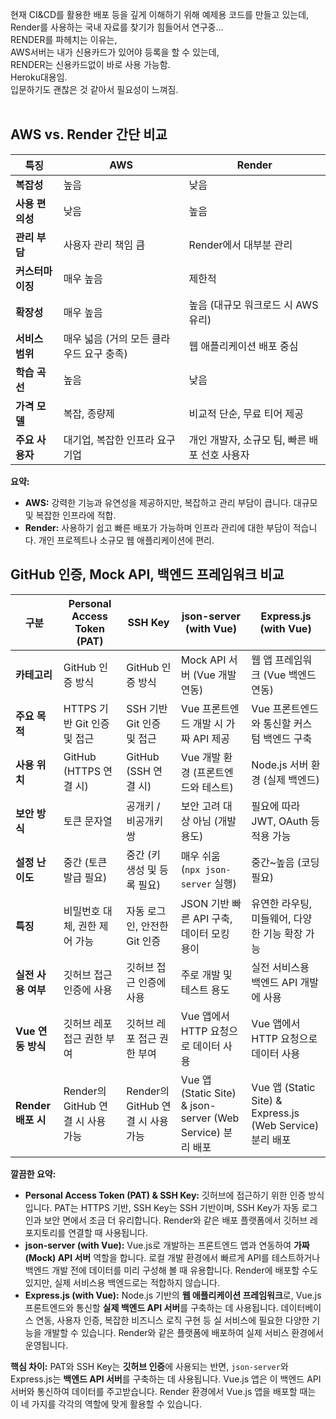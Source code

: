 현재 CI&CD를 활용한 배포 등을 깊게 이해하기 위해 예제용 코드를 만들고 있는데, <br>
Render를 사용하는 국내 자료를 찾기가 힘들어서 연구중... <br>
RENDER를 파헤치는 이유는,<br>
AWS서버는 내가 신용카드가 있어야 등록을 할 수 있는데,<br>
RENDER는 신용카드없이 바로 사용 가능함.<br>
Heroku대용임.<br>
입문하기도 괜찮은 것 같아서 필요성이 느껴짐.<br>
<br>
## AWS vs. Render 간단 비교

| 특징             | AWS                                   | Render                                      |
| ---------------- | ------------------------------------- | ------------------------------------------- |
| **복잡성** | 높음                                  | 낮음                                        |
| **사용 편의성** | 낮음                                  | 높음                                        |
| **관리 부담** | 사용자 관리 책임 큼                    | Render에서 대부분 관리                       |
| **커스터마이징** | 매우 높음                               | 제한적                                      |
| **확장성** | 매우 높음                               | 높음 (대규모 워크로드 시 AWS 유리)         |
| **서비스 범위** | 매우 넓음 (거의 모든 클라우드 요구 충족) | 웹 애플리케이션 배포 중심                   |
| **학습 곡선** | 높음                                  | 낮음                                        |
| **가격 모델** | 복잡, 종량제                            | 비교적 단순, 무료 티어 제공                 |
| **주요 사용자** | 대기업, 복잡한 인프라 요구 기업          | 개인 개발자, 소규모 팀, 빠른 배포 선호 사용자 |

**요약:**

* **AWS:** 강력한 기능과 유연성을 제공하지만, 복잡하고 관리 부담이 큽니다. 대규모 및 복잡한 인프라에 적합.
* **Render:** 사용하기 쉽고 빠른 배포가 가능하며 인프라 관리에 대한 부담이 적습니다. 개인 프로젝트나 소규모 웹 애플리케이션에 편리.


## GitHub 인증, Mock API, 백엔드 프레임워크 비교

| 구분                     | Personal Access Token (PAT)          | SSH Key                            | json-server (with Vue)                 | Express.js (with Vue)                     |
|--------------------------|--------------------------------------|------------------------------------|---------------------------------------|-------------------------------------------|
| **카테고리** | GitHub 인증 방식                     | GitHub 인증 방식                   | Mock API 서버 (Vue 개발 연동)         | 웹 앱 프레임워크 (Vue 백엔드 연동)       |
| **주요 목적** | HTTPS 기반 Git 인증 및 접근           | SSH 기반 Git 인증 및 접근            | Vue 프론트엔드 개발 시 가짜 API 제공   | Vue 프론트엔드와 통신할 커스텀 백엔드 구축 |
| **사용 위치** | GitHub (HTTPS 연결 시)               | GitHub (SSH 연결 시)               | Vue 개발 환경 (프론트엔드와 테스트)    | Node.js 서버 환경 (실제 백엔드)           |
| **보안 방식** | 토큰 문자열                          | 공개키 / 비공개키 쌍               | 보안 고려 대상 아님 (개발 용도)       | 필요에 따라 JWT, OAuth 등 적용 가능       |
| **설정 난이도** | 중간 (토큰 발급 필요)                | 중간 (키 생성 및 등록 필요)          | 매우 쉬움 (`npx json-server` 실행)     | 중간~높음 (코딩 필요)                     |
| **특징** | 비밀번호 대체, 권한 제어 가능          | 자동 로그인, 안전한 Git 인증         | JSON 기반 빠른 API 구축, 데이터 모킹 용이 | 유연한 라우팅, 미들웨어, 다양한 기능 확장 가능 |
| **실전 사용 여부** | 깃허브 접근 인증에 사용              | 깃허브 접근 인증에 사용            | 주로 개발 및 테스트 용도             | 실전 서비스용 백엔드 API 개발에 사용     |
| **Vue 연동 방식** | 깃허브 레포 접근 권한 부여             | 깃허브 레포 접근 권한 부여          | Vue 앱에서 HTTP 요청으로 데이터 사용  | Vue 앱에서 HTTP 요청으로 데이터 사용      |
| **Render 배포 시** | Render의 GitHub 연결 시 사용 가능      | Render의 GitHub 연결 시 사용 가능    | Vue 앱 (Static Site) & json-server (Web Service) 분리 배포 | Vue 앱 (Static Site) & Express.js (Web Service) 분리 배포 |

**깔끔한 요약:**

* **Personal Access Token (PAT) & SSH Key:** 깃허브에 접근하기 위한 인증 방식입니다. PAT는 HTTPS 기반, SSH Key는 SSH 기반이며, SSH Key가 자동 로그인과 보안 면에서 조금 더 유리합니다. Render와 같은 배포 플랫폼에서 깃허브 레포지토리를 연결할 때 사용됩니다.
* **json-server (with Vue):** Vue.js로 개발하는 프론트엔드 앱과 연동하여 **가짜 (Mock) API 서버** 역할을 합니다. 로컬 개발 환경에서 빠르게 API를 테스트하거나 백엔드 개발 전에 데이터를 미리 구성해 볼 때 유용합니다. Render에 배포할 수도 있지만, 실제 서비스용 백엔드로는 적합하지 않습니다.
* **Express.js (with Vue):** Node.js 기반의 **웹 애플리케이션 프레임워크**로, Vue.js 프론트엔드와 통신할 **실제 백엔드 API 서버**를 구축하는 데 사용됩니다. 데이터베이스 연동, 사용자 인증, 복잡한 비즈니스 로직 구현 등 실 서비스에 필요한 다양한 기능을 개발할 수 있습니다. Render와 같은 플랫폼에 배포하여 실제 서비스 환경에서 운영됩니다.

**핵심 차이:** PAT와 SSH Key는 **깃허브 인증**에 사용되는 반면, `json-server`와 Express.js는 **백엔드 API 서버**를 구축하는 데 사용됩니다. Vue.js 앱은 이 백엔드 API 서버와 통신하여 데이터를 주고받습니다. Render 환경에서 Vue.js 앱을 배포할 때는 이 네 가지를 각각의 역할에 맞게 활용할 수 있습니다.
